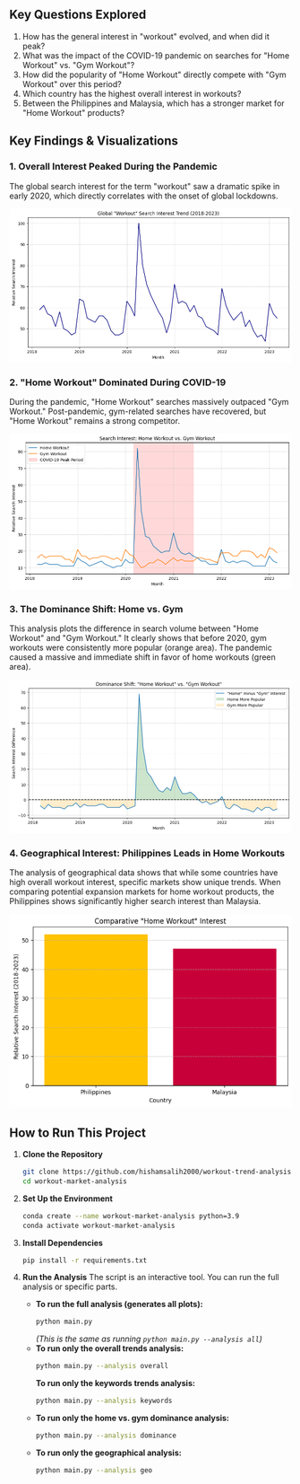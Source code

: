 ## Key Questions Explored

1.  How has the general interest in "workout" evolved, and when did it peak?
2.  What was the impact of the COVID-19 pandemic on searches for "Home Workout" vs. "Gym Workout"?
3.  How did the popularity of "Home Workout" directly compete with "Gym Workout" over this period?
4.  Which country has the highest overall interest in workouts?
5.  Between the Philippines and Malaysia, which has a stronger market for "Home Workout" products?

## Key Findings & Visualizations

### 1. Overall Interest Peaked During the Pandemic
The global search interest for the term "workout" saw a dramatic spike in early 2020, which directly correlates with the onset of global lockdowns.

![Overall Trends Plot](images/1_overall_trends.png)

### 2. "Home Workout" Dominated During COVID-19
During the pandemic, "Home Workout" searches massively outpaced "Gym Workout." Post-pandemic, gym-related searches have recovered, but "Home Workout" remains a strong competitor.

![Keyword Trends Plot](images/2_keyword_trends.png)

### 3. The Dominance Shift: Home vs. Gym
This analysis plots the difference in search volume between "Home Workout" and "Gym Workout." It clearly shows that before 2020, gym workouts were consistently more popular (orange area). The pandemic caused a massive and immediate shift in favor of home workouts (green area).

![Home vs Gym Dominance Plot](images/3_home_vs_gym_dominance.png)

### 4. Geographical Interest: Philippines Leads in Home Workouts
The analysis of geographical data shows that while some countries have high overall workout interest, specific markets show unique trends. When comparing potential expansion markets for home workout products, the Philippines shows significantly higher search interest than Malaysia.

![Geo Comparison Plot](images/4_geo_comparison.png)

## How to Run This Project

1.  **Clone the Repository**
    ```bash
    git clone https://github.com/hishamsalih2000/workout-trend-analysis
    cd workout-market-analysis
    ```

2.  **Set Up the Environment**
    ```bash
    conda create --name workout-market-analysis python=3.9
    conda activate workout-market-analysis
    ```

3.  **Install Dependencies**
    ```bash
    pip install -r requirements.txt
    ```

4.  **Run the Analysis**
    The script is an interactive tool. You can run the full analysis or specific parts.

    *   **To run the full analysis (generates all plots):**
        ```bash
        python main.py
        ```
        *(This is the same as running `python main.py --analysis all`)*
    *   **To run only the overall trends analysis:**
        ```bash
        python main.py --analysis overall
        ```
        **To run only the keywords trends analysis:**
        ```bash
        python main.py --analysis keywords
        ```
    *   **To run only the home vs. gym dominance analysis:**
        ```bash
        python main.py --analysis dominance
        ```
    *   **To run only the geographical analysis:**
        ```bash
        python main.py --analysis geo
        ```